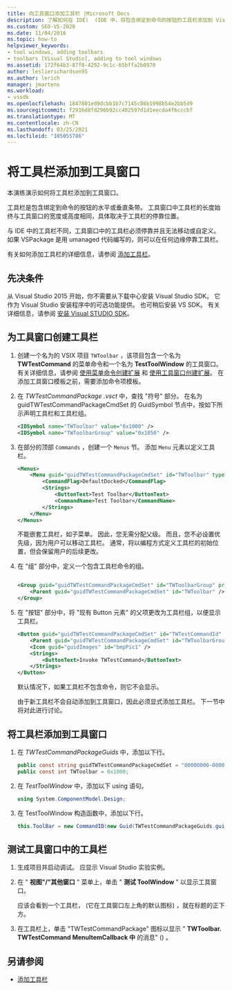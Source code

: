 ```yaml
---
title: 向工具窗口添加工具栏 |Microsoft Docs
description: 了解如何在 IDE)  (IDE 中，将包含绑定到命令的按钮的工具栏添加到 Visual Studio 集成开发环境中的工具窗口。
ms.custom: SEO-VS-2020
ms.date: 11/04/2016
ms.topic: how-to
helpviewer_keywords:
- tool windows, adding toolbars
- toolbars [Visual Studio], adding to tool windows
ms.assetid: 172f64b3-87f8-4292-9c1c-65bffa2b0970
author: leslierichardson95
ms.author: lerich
manager: jmartens
ms.workload:
- vssdk
ms.openlocfilehash: 1847801ed9dcbb1b7c7145c86b1998b54e2bb5d9
ms.sourcegitcommit: f2916d8fd296b92cc402597d1d1eecda4f6cccbf
ms.translationtype: MT
ms.contentlocale: zh-CN
ms.lasthandoff: 03/25/2021
ms.locfileid: "105055786"
---
```

# <a name="add-a-toolbar-to-a-tool-window"></a>将工具栏添加到工具窗口
本演练演示如何将工具栏添加到工具窗口。

 工具栏是包含绑定到命令的按钮的水平或垂直条带。 工具窗口中工具栏的长度始终与工具窗口的宽度或高度相同，具体取决于工具栏的停靠位置。

 与 IDE 中的工具栏不同，工具窗口中的工具栏必须停靠并且无法移动或自定义。 如果 VSPackage 是用 umanaged 代码编写的，则可以在任何边缘停靠工具栏。

 有关如何添加工具栏的详细信息，请参阅 [添加工具栏](../extensibility/adding-a-toolbar.md)。

## <a name="prerequisites"></a>先决条件
 从 Visual Studio 2015 开始，你不需要从下载中心安装 Visual Studio SDK。 它作为 Visual Studio 安装程序中的可选功能提供。 也可稍后安装 VS SDK。 有关详细信息，请参阅 [安装 Visual STUDIO SDK](../extensibility/installing-the-visual-studio-sdk.md)。

## <a name="create-a-toolbar-for-a-tool-window"></a>为工具窗口创建工具栏

1. 创建一个名为的 VSIX 项目 `TWToolbar` ，该项目包含一个名为 **TWTestCommand** 的菜单命令和一个名为 **TestToolWindow** 的工具窗口。 有关详细信息，请参阅 [使用菜单命令创建扩展](../extensibility/creating-an-extension-with-a-menu-command.md) 和 [使用工具窗口创建扩展](../extensibility/creating-an-extension-with-a-tool-window.md)。 在添加工具窗口模板之前，需要添加命令项模板。

2. 在 *TWTestCommandPackage .vsct* 中，查找 "符号" 部分。 在名为 guidTWTestCommandPackageCmdSet 的 GuidSymbol 节点中，按如下所示声明工具栏和工具栏组。

    ```xml
    <IDSymbol name="TWToolbar" value="0x1000" />
    <IDSymbol name="TWToolbarGroup" value="0x1050" />
    ```

3. 在部分的顶部 `Commands` ，创建一个 `Menus` 节。 添加 `Menu` 元素以定义工具栏。

    ```xml
    <Menus>
        <Menu guid="guidTWTestCommandPackageCmdSet" id="TWToolbar" type="ToolWindowToolbar">
            <CommandFlag>DefaultDocked</CommandFlag>
            <Strings>
                <ButtonText>Test Toolbar</ButtonText>
                <CommandName>Test Toolbar</CommandName>
            </Strings>
        </Menu>
    </Menus>
    ```

     不能嵌套工具栏，如子菜单。 因此，您无需分配父级。 而且，您不必设置优先级，因为用户可以移动工具栏。 通常，将以编程方式定义工具栏的初始位置，但会保留用户的后续更改。

4. 在 "组" 部分中，定义一个包含工具栏命令的组。

    ```xml

    <Group guid="guidTWTestCommandPackageCmdSet" id="TWToolbarGroup" priority="0x0000">
        <Parent guid="guidTWTestCommandPackageCmdSet" id="TWToolbar" />
    </Group>
    ```

5. 在 "按钮" 部分中，将 "现有 Button 元素" 的父项更改为工具栏组，以便显示工具栏。

    ```xml
    <Button guid="guidTWTestCommandPackageCmdSet" id="TWTestCommandId" priority="0x0100" type="Button">
        <Parent guid="guidTWTestCommandPackageCmdSet" id="TWToolbarGroup" />
        <Icon guid="guidImages" id="bmpPic1" />
        <Strings>
            <ButtonText>Invoke TWTestCommand</ButtonText>
        </Strings>
    </Button>
    ```

     默认情况下，如果工具栏不包含命令，则它不会显示。

     由于新工具栏不会自动添加到工具窗口，因此必须显式添加工具栏。 下一节中将对此进行讨论。

## <a name="add-the-toolbar-to-the-tool-window"></a>将工具栏添加到工具窗口

1. 在 *TWTestCommandPackageGuids* 中，添加以下行。

    ```csharp
    public const string guidTWTestCommandPackageCmdSet = "00000000-0000-0000-0000-0000";  // get the GUID from the .vsct file
    public const int TWToolbar = 0x1000;
    ```

2. 在 *TestToolWindow* 中，添加以下 using 语句。

    ```csharp
    using System.ComponentModel.Design;
    ```

3. 在 TestToolWindow 构造函数中，添加以下行。

    ```csharp
    this.ToolBar = new CommandID(new Guid(TWTestCommandPackageGuids.guidTWTestCommandPackageCmdSet), TWTestCommandPackageGuids.TWToolbar);
    ```

## <a name="test-the-toolbar-in-the-tool-window"></a>测试工具窗口中的工具栏

1. 生成项目并启动调试。 应显示 Visual Studio 实验实例。

2. 在 " **视图"/"其他窗口** " 菜单上，单击 " **测试 ToolWindow** " 以显示工具窗口。

     应该会看到一个工具栏， (它在工具窗口左上角的默认图标) ，就在标题的正下方。

3. 在工具栏上，单击 "TWTestCommandPackage" 图标以显示 " **TWToolbar. TWTestCommand MenuItemCallback 中** 的消息" () 。

## <a name="see-also"></a>另请参阅
- [添加工具栏](../extensibility/adding-a-toolbar.md)
